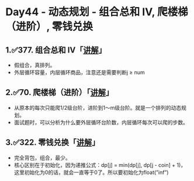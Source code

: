 # Day44 - 动态规划 - 组合总和 Ⅳ, 爬楼梯（进阶）, 零钱兑换

## 1.✅**377. 组合总和 Ⅳ「[讲解](https://programmercarl.com/0377.%E7%BB%84%E5%90%88%E6%80%BB%E5%92%8C%E2%85%A3.html#%E7%AE%97%E6%B3%95%E5%85%AC%E5%BC%80%E8%AF%BE)」**

- 假组合，真排列。
- 外层循环容量，内层循环商品，注意还是需要判断j ≥ num

## 2.✅**70. 爬楼梯（进阶）「[讲解](https://programmercarl.com/0070.%E7%88%AC%E6%A5%BC%E6%A2%AF%E5%AE%8C%E5%85%A8%E8%83%8C%E5%8C%85%E7%89%88%E6%9C%AC.html#%E6%80%9D%E8%B7%AF)」**

- 从原本的每次只能爬1/2级台阶，进阶到1～m级台阶。就是一个排列的动态规划。
- 面试题时，可以分析为什么要外层循环台阶数，内层循环每次可以爬的步数。

## 3.✅**322. 零钱兑换「[讲解](https://programmercarl.com/0322.%E9%9B%B6%E9%92%B1%E5%85%91%E6%8D%A2.html#%E7%AE%97%E6%B3%95%E5%85%AC%E5%BC%80%E8%AF%BE)」**

- 完全背包，组合，最少。
- 核心区别在于初始化，因为递推公式：dp[j] = min(dp[j], dp[j - coin] + 1)，这里初始化为0的话，就会一直等于0了。所以要初始化为float(”inf”)